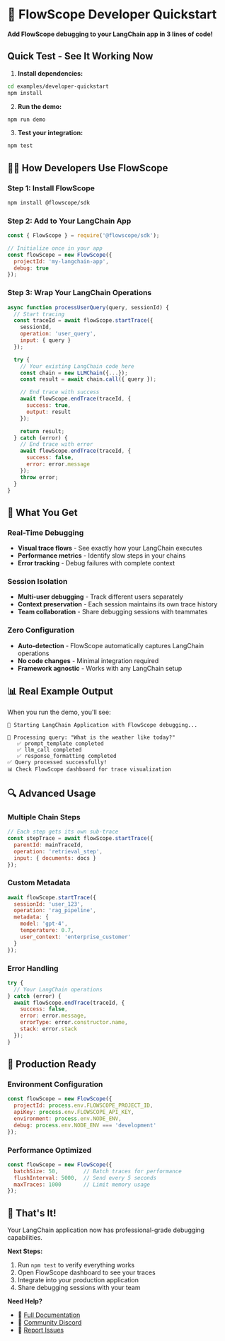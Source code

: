 # 🚀 FlowScope Developer Quickstart

**Add FlowScope debugging to your LangChain app in 3 lines of code!**

## Quick Test - See It Working Now

1. **Install dependencies:**
```bash
cd examples/developer-quickstart
npm install
```

2. **Run the demo:**
```bash
npm run demo
```

3. **Test your integration:**
```bash
npm test
```

## 👨‍💻 How Developers Use FlowScope

### Step 1: Install FlowScope
```bash
npm install @flowscope/sdk
```

### Step 2: Add to Your LangChain App
```javascript
const { FlowScope } = require('@flowscope/sdk');

// Initialize once in your app
const flowScope = new FlowScope({
  projectId: 'my-langchain-app',
  debug: true
});
```

### Step 3: Wrap Your LangChain Operations
```javascript
async function processUserQuery(query, sessionId) {
  // Start tracing
  const traceId = await flowScope.startTrace({
    sessionId,
    operation: 'user_query',
    input: { query }
  });

  try {
    // Your existing LangChain code here
    const chain = new LLMChain({...});
    const result = await chain.call({ query });

    // End trace with success
    await flowScope.endTrace(traceId, {
      success: true,
      output: result
    });

    return result;
  } catch (error) {
    // End trace with error
    await flowScope.endTrace(traceId, {
      success: false,
      error: error.message
    });
    throw error;
  }
}
```

## 🎯 What You Get

### Real-Time Debugging
- **Visual trace flows** - See exactly how your LangChain executes
- **Performance metrics** - Identify slow steps in your chains
- **Error tracking** - Debug failures with complete context

### Session Isolation
- **Multi-user debugging** - Track different users separately
- **Context preservation** - Each session maintains its own trace history
- **Team collaboration** - Share debugging sessions with teammates

### Zero Configuration
- **Auto-detection** - FlowScope automatically captures LangChain operations
- **No code changes** - Minimal integration required
- **Framework agnostic** - Works with any LangChain setup

## 📊 Real Example Output

When you run the demo, you'll see:
```
🚀 Starting LangChain Application with FlowScope debugging...

📝 Processing query: "What is the weather like today?"
   ✅ prompt_template completed
   ✅ llm_call completed  
   ✅ response_formatting completed
✅ Query processed successfully!
📊 Check FlowScope dashboard for trace visualization
```

## 🔍 Advanced Usage

### Multiple Chain Steps
```javascript
// Each step gets its own sub-trace
const stepTrace = await flowScope.startTrace({
  parentId: mainTraceId,
  operation: 'retrieval_step',
  input: { documents: docs }
});
```

### Custom Metadata
```javascript
await flowScope.startTrace({
  sessionId: 'user_123',
  operation: 'rag_pipeline',
  metadata: {
    model: 'gpt-4',
    temperature: 0.7,
    user_context: 'enterprise_customer'
  }
});
```

### Error Handling
```javascript
try {
  // Your LangChain operations
} catch (error) {
  await flowScope.endTrace(traceId, {
    success: false,
    error: error.message,
    errorType: error.constructor.name,
    stack: error.stack
  });
}
```

## 🚦 Production Ready

### Environment Configuration
```javascript
const flowScope = new FlowScope({
  projectId: process.env.FLOWSCOPE_PROJECT_ID,
  apiKey: process.env.FLOWSCOPE_API_KEY,
  environment: process.env.NODE_ENV,
  debug: process.env.NODE_ENV === 'development'
});
```

### Performance Optimized
```javascript
const flowScope = new FlowScope({
  batchSize: 50,        // Batch traces for performance
  flushInterval: 5000,  // Send every 5 seconds
  maxTraces: 1000       // Limit memory usage
});
```

## 🎉 That's It!

Your LangChain application now has professional-grade debugging capabilities. 

**Next Steps:**
1. Run `npm test` to verify everything works
2. Open FlowScope dashboard to see your traces
3. Integrate into your production application
4. Share debugging sessions with your team

**Need Help?**
- 📖 [Full Documentation](https://flowscope.dev/docs)
- 💬 [Community Discord](https://discord.gg/flowscope)
- 🐛 [Report Issues](https://github.com/flowscope/issues)
